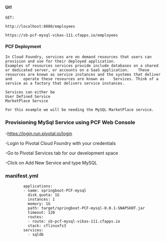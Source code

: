 ####  Url

	GET:
	
	http://localhost:8080/employees
	
	https://sb-pcf-mysql-vikas-111.cfapps.io/employees
	
#### PCF Deployment
	In Cloud Foundry, services are on demand resources that users can provision and use for their deployed application.
	Examples of resources services provide include databases on a shared or dedicated server, or accounts on a SaaS application. 	These resources are known as service instances and the systems that deliver and 	operate these resources are known as 	Services. Think of a service as a factory that delivers service instances.

	Services can either be
	User Defined Service
	MarketPlace Service

	For this example we will be needing the MySQL MarketPlace service.
	
### Provisioning MySql Service using PCF Web Console

-https://login.run.pivotal.io/login

-Login to Pivotal Cloud Foundry with your credentials
	
-Go to Pivotal Services tab for our development space

-Click on Add New Service and type MySQL

### manifest.yml

			applications:
			- name: springboot-PCF-mysql
			  disk_quota: 1G
			  instances: 1
			  memory: 1G
			  path: target/springboot-PCF-mysql-0.0.1-SNAPSHOT.jar
			  timeout: 120
			  routes:
			  - route: sb-pcf-mysql-vikas-111.cfapps.io
			  stack: cflinuxfs3
			services:
			  - sqldb



